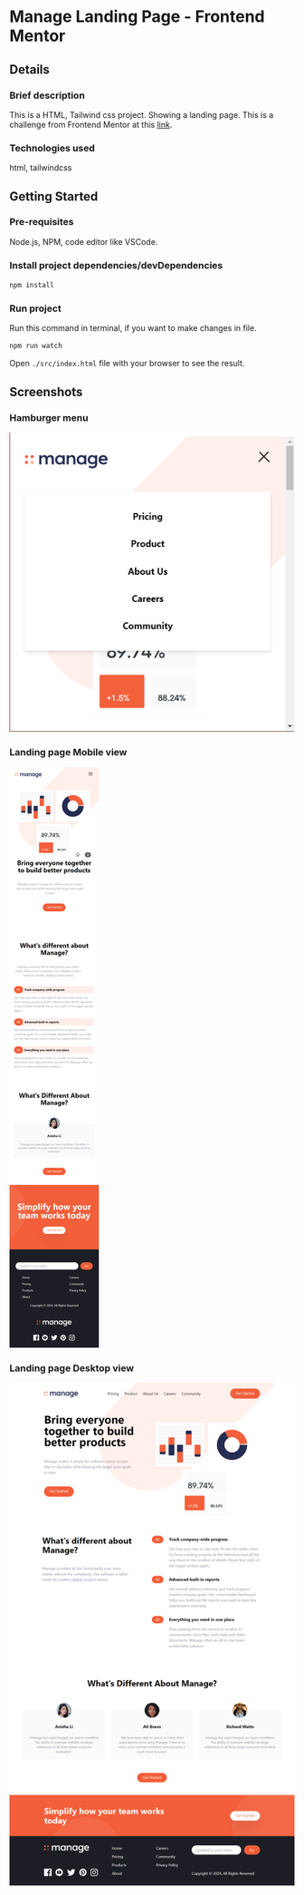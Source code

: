 # Manage Landing Page - Frontend Mentor

## Details

### Brief description

This is a HTML, Tailwind css project. Showing a landing page. This is a challenge from Frontend Mentor at this [link](https://www.frontendmentor.io/challenges/manage-landing-page-SLXqC6P5).

### Technologies used

html, tailwindcss

## Getting Started

### Pre-requisites

Node.js, NPM, code editor like VSCode.

### Install project dependencies/devDependencies

```bash
npm install
```

### Run project

Run this command in terminal, if you want to make changes in file.

```bash
npm run watch
```

Open `./src/index.html` file with your browser to see the result.

## Screenshots

### Hamburger menu

![hamburger-menu-icon](./assets/image.png)

### Landing page Mobile view

![homepage-mobile-view](./assets/image2.png)

### Landing page Desktop view

![homepage-desktop-view](./assets/image3.png)

